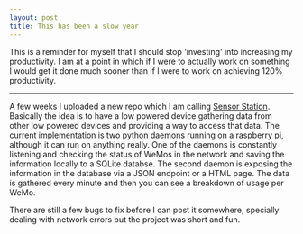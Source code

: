 ```yaml
---
layout: post
title: This has been a slow year
---
```


This is a reminder for myself that I should stop 'investing' into increasing my productivity. I am at a point in which if I were to actually work on something I would get it done much sooner than if I were to work on achieving 120% productivity.

----

A few weeks I uploaded a new repo which I am calling [Sensor Station](https://github.com/CRamsan/sensor_station). Basically the idea is to have a low powered device gathering data from other low powered devices and providing a way to access that data. The current implementation is two python daemons running on a raspberry pi, although it can run on anything really. One of the daemons is constantly listening and checking the status of WeMos in the network and saving the information locally to a SQLite databse. The second daemon is exposing the information in the database via a JSON endpoint or a HTML page. The data is gathered every minute and then you can see a breakdown of usage per WeMo.

There are still a few bugs to fix before I can post it somewhere, specially dealing with network errors but the project was short and fun. 
